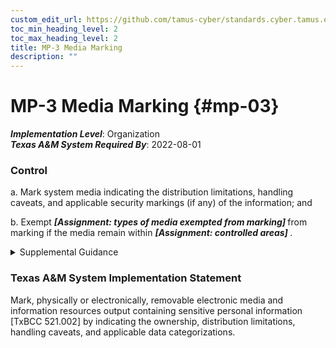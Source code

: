 ```yaml
---
custom_edit_url: https://github.com/tamus-cyber/standards.cyber.tamus.edu/tree/main/static/content/tamus.edu/TAMUS_profile.xml
toc_min_heading_level: 2
toc_max_heading_level: 2
title: MP-3 Media Marking
description: ""
---
```


# MP-3 Media Marking {#mp-03}

_**Implementation Level**_: Organization\
_**Texas A&M System Required By**_: 2022-08-01

### Control

a. Mark system media indicating the distribution limitations, handling caveats, and applicable security markings (if any) of the information; and

b. Exempt <strong> <em>[Assignment: types of media exempted from marking]</em> </strong> from marking if the media remain within <strong> <em>[Assignment: controlled areas]</em> </strong>.

<details>
  <summary>Supplemental Guidance</summary>

Security marking refers to the application or use of human-readable security attributes. Digital media includes diskettes, magnetic tapes, external or removable hard disk drives (e.g., solid state, magnetic), flash drives, compact discs, and digital versatile discs. Non-digital media includes paper and microfilm. Controlled unclassified information is defined by the National Archives and Records Administration along with the appropriate safeguarding and dissemination requirements for such information and is codified in <a xmlns="http://csrc.nist.gov/ns/oscal/1.0" href="#91f992fb-f668-4c91-a50f-0f05b95ccee3">32 CFR 2002</a> . Security markings are generally not required for media that contains information determined by organizations to be in the public domain or to be publicly releasable. Some organizations may require markings for public information indicating that the information is publicly releasable. System media marking reflects applicable laws, executive orders, directives, policies, regulations, standards, and guidelines.

</details>

### Texas A&M System Implementation Statement

Mark, physically or electronically, removable electronic media and information resources output containing sensitive personal information [TxBCC 521.002] by indicating the ownership, distribution limitations, handling caveats, and applicable data categorizations.

